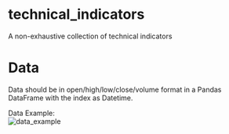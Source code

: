 # technical_indicators
A non-exhaustive collection of technical indicators

# Data
Data should be in open/high/low/close/volume format in a Pandas DataFrame with the index as Datetime.

Data Example:  
![data_example](https://user-images.githubusercontent.com/29778401/105869496-4b36a300-5fc5-11eb-8324-aaa0fc98f37d.png)
